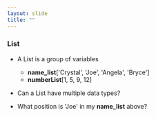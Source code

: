 ```yaml
---
layout: slide
title: ""
---
```

### List

- A List is a group of variables

    - **name_list**['Crystal', 'Joe', 'Angela', 'Bryce']
    - **numberList**[1, 5, 9, 12]

- Can a List have multiple data types?
- What position is 'Joe' in my **name_list** above?
